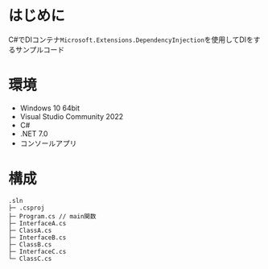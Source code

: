 # はじめに
C#でDIコンテナ`Microsoft.Extensions.DependencyInjection`を使用してDIをするサンプルコード

# 環境
+ Windows 10 64bit
+ Visual Studio Community 2022
+ C#
+ .NET 7.0
+ コンソールアプリ

# 構成
```text
.sln
├─ .csproj
├─ Program.cs // main関数
├─ InterfaceA.cs
├─ ClassA.cs
├─ InterfaceB.cs
├─ ClassB.cs
├─ InterfaceC.cs
└─ ClassC.cs
```